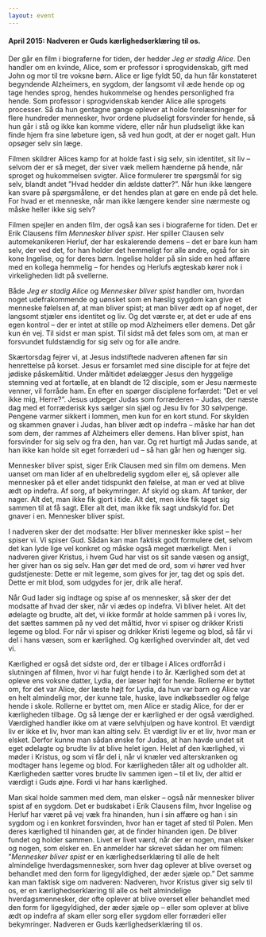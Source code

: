 ```yaml
---
layout: event
---
```

#### April 2015: Nadveren er Guds kærlighedserklæring til os.

Der går en film i biograferne for tiden, der hedder *Jeg er stadig Alice*. Den handler om en kvinde, Alice, som er professor i sprogvidenskab, gift med John og mor til tre voksne børn. Alice er lige fyldt 50, da hun får konstateret begyndende Alzheimers, en sygdom, der langsomt vil æde hende op og tage hendes sprog, hendes hukommelse og hendes personlighed fra hende. Som professor i sprogvidenskab kender Alice alle sprogets processer. Så da hun gentagne gange oplever at holde forelæsninger for flere hundreder mennesker, hvor ordene pludseligt forsvinder for hende, så hun går i stå og ikke kan komme videre, eller når hun pludseligt ikke kan finde hjem fra sine løbeture igen, så ved hun godt, at der er noget galt. Hun opsøger selv sin læge.

Filmen skildrer Alices kamp for at holde fast i sig selv, sin identitet, sit liv – selvom der er så meget, der siver væk mellem hænderne på hende, når sproget og hukommelsen svigter. Alice formulerer tre spørgsmål for sig selv, blandt andet ”Hvad hedder din ældste datter?”. Når hun ikke længere kan svare på spørgsmålene, er det hendes plan at gøre en ende på det hele. For hvad er et menneske, når man ikke længere kender sine nærmeste og måske heller ikke sig selv?

Filmen spejler en anden film, der også kan ses i biograferne for tiden. Det er Erik Clausens film *Mennesker bliver spist*. Her spiller Clausen selv automekanikeren Herluf, der har eskalerende demens – det er bare kun ham selv, der ved det, for han holder det hemmeligt for alle andre, også for sin kone Ingelise, og for deres børn. Ingelise holder på sin side en hed affære med en kollega hemmelig – for hendes og Herlufs ægteskab kører nok i virkeligheden lidt på svellerne.

Både *Jeg er stadig Alice* og *Mennesker bliver spist* handler om, hvordan noget udefrakommende og uønsket som en hæslig sygdom kan give et menneske følelsen af, at man bliver spist; at man bliver ædt op af noget, der langsomt stjæler ens identitet og liv. Og det værste er, at det er ude af ens egen kontrol – der er intet at stille op mod Alzheimers eller demens. Det går kun én vej. Til sidst er man spist. Til sidst må det føles som om, at man er forsvundet fuldstændig for sig selv og for alle andre.

Skærtorsdag fejrer vi, at Jesus indstiftede nadveren aftenen før sin henrettelse på korset. Jesus er forsamlet med sine disciple for at fejre det jødiske påskemåltid. Under måltidet ødelægger Jesus den hyggelige stemning ved at fortælle, at en blandt de 12 disciple, som er Jesu nærmeste venner, vil forråde ham. En efter en spørger disciplene forfærdet: ”Det er vel ikke mig, Herre?”. Jesus udpeger Judas som forræderen – Judas, der næste dag med et forræderisk kys sælger sin sjæl og Jesu liv for 30 sølvpenge. Pengene varmer sikkert i lommen, men kun for en kort stund. For skylden og skammen gnaver i Judas, han bliver ædt op indefra – måske har han det som dem, der rammes af Alzheimers eller demens. Han bliver spist, han forsvinder for sig selv og fra den, han var. Og ret hurtigt må Judas sande, at han ikke kan holde sit eget forræderi ud – så han går hen og hænger sig.

Mennesker bliver spist, siger Erik Clausen med sin film om demens. Men uanset om man lider af en uhelbredelig sygdom eller ej, så oplever alle mennesker på et eller andet tidspunkt den følelse, at man er ved at blive ædt op indefra. Af sorg, af bekymringer. Af skyld og skam. Af tanker, der nager. Alt det, man ikke fik gjort i tide. Alt det, men ikke fik taget sig sammen til at få sagt. Eller alt det, man ikke fik sagt undskyld for. Det gnaver i en. Mennesker bliver spist.

I nadveren sker der det modsatte: Her bliver mennesker ikke spist – her spiser vi. Vi spiser Gud. Sådan kan man faktisk godt formulere det, selvom det kan lyde lige vel konkret og måske også meget mærkeligt. Men i nadveren giver Kristus, i hvem Gud har vist os sit sande væsen og ansigt, her giver han os sig selv. Han gør det med de ord, som vi hører ved hver gudstjeneste: Dette er mit legeme, som gives for jer, tag det og spis det. Dette er mit blod, som udgydes for jer, drik alle heraf.

Når Gud lader sig indtage og spise af os mennesker, så sker der det modsatte af hvad der sker, når vi ædes op indefra. Vi bliver helet. Alt det ødelagte og brudte, alt det, vi ikke formår at holde sammen på i vores liv, det sættes sammen på ny ved det måltid, hvor vi spiser og drikker Kristi legeme og blod. For når vi spiser og drikker Kristi legeme og blod, så får vi del i hans væsen, som er kærlighed. Og kærlighed overvinder alt, det ved vi.

Kærlighed er også det sidste ord, der er tilbage i Alices ordforråd i slutningen af filmen, hvor vi har fulgt hende i to år. Kærlighed som det at opleve ens voksne datter, Lydia, der læser højt for hende. Rollerne er byttet om, for det var Alice, der læste højt for Lydia, da hun var barn og Alice var en helt almindelig mor, der kunne tale, huske, lave indkøbssedler og følge hende i skole. Rollerne er byttet om, men Alice er stadig Alice, for der er kærligheden tilbage. Og så længe der er kærlighed er der også værdighed. Værdighed handler ikke om at være selvhjulpen og have kontrol. Et værdigt liv er ikke et liv, hvor man kan alting selv. Et værdigt liv er et liv, hvor man er elsket. Derfor kunne man sådan ønske for Judas, at han havde undet sit eget ødelagte og brudte liv at blive helet igen. Helet af den kærlighed, vi møder i Kristus, og som vi får del i, når vi knæler ved alterskranken og modtager hans legeme og blod. For kærligheden tåler alt og udholder alt. Kærligheden sætter vores brudte liv sammen igen – til et liv, der altid er værdigt i Guds øjne. Fordi vi har hans kærlighed.

Man skal holde sammen med dem, man elsker – også når mennesker bliver spist af en sygdom. Det er budskabet i Erik Clausens film, hvor Ingelise og Herluf har været på vej væk fra hinanden, hun i sin affære og han i sin sygdom og i en konkret forsvinden, hvor han er taget af sted til Polen. Men deres kærlighed til hinanden gør, at de finder hinanden igen. De bliver fundet og holder sammen. Livet er livet værd, når der er nogen, man elsker og nogen, som elsker en. En anmelder har skrevet sådan her om filmen: ”*Mennesker bliver spist* er en kærlighedserklæring til alle de helt almindelige hverdagsmennesker, som hver dag oplever at blive overset og behandlet med den form for ligegyldighed, der æder sjæle op.” Det samme kan man faktisk sige om nadveren: Nadveren, hvor Kristus giver sig selv til os, er en kærlighedserklæring til alle os helt almindelige hverdagsmennesker, der ofte oplever at blive overset eller behandlet med den form for ligegyldighed, der æder sjæle op – eller som oplever at blive ædt op indefra af skam eller sorg eller sygdom eller forræderi eller bekymringer. Nadveren er Guds kærlighedserklæring til os.